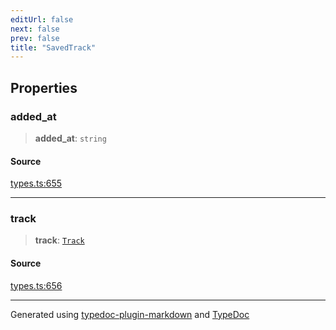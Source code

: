 ```yaml
---
editUrl: false
next: false
prev: false
title: "SavedTrack"
---
```


## Properties

### added\_at

> **added\_at**: `string`

#### Source

[types.ts:655](https://github.com/fostertheweb/spotify-web-sdk/blob/9d7441b/src/types.ts#L655)

***

### track

> **track**: [`Track`](/api/interfaces/track/)

#### Source

[types.ts:656](https://github.com/fostertheweb/spotify-web-sdk/blob/9d7441b/src/types.ts#L656)

***

Generated using [typedoc-plugin-markdown](https://www.npmjs.com/package/typedoc-plugin-markdown) and [TypeDoc](https://typedoc.org/)
